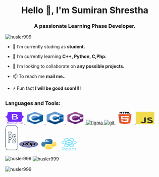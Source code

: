 <h1 align="center">Hello 👋, I'm Sumiran Shrestha</h1>
<h3 align="center">A passionate Learning Phase Developer.</h3>
<img align="right" al="Coding" width="400" scr="[https://encrypted-tbn0.gstatic.com/images?q=tbn:ANd9GcTN6BAZapEOZHmgmWGAmYztiQ_hxI02UeID3Q&s](https://www.google.com/url?sa=i&url=https%3A%2F%2Fgiphy.com%2Fexplore%2Fcoder&psig=AOvVaw1kbDP55uJ_ywdz0TiLMLAX&ust=1719205869556000&source=images&cd=vfe&opi=89978449&ved=0CA4QjRxqFwoTCLjCoJb78IYDFQAAAAAdAAAAABAQ)">

<p align="left"> <img src="https://komarev.com/ghpvc/?username=husler999&label=Profile%20views&color=0e75b6&style=flat" alt="husler999" /> </p>

- 🔭 I’m currently studing as **student.**

- 🌱 I’m currently learning **C++, Python, C,Php.**

- 👯 I’m looking to collaborate on **any possible projects.**

- 📫 To reach me **mail me..**

- ⚡ Fun fact **I will be good soon!!!!**

<p align="left">
</p>

<h3 align="left">Languages and Tools:</h3>
<p align="left"> <a href="https://getbootstrap.com" target="_blank" rel="noreferrer">   <img src="https://raw.githubusercontent.com/devicons/devicon/master/icons/bootstrap/bootstrap-plain-wordmark.svg" alt="bootstrap" width="60" height="40"/> </a> <a href="https://www.cprogramming.com/" target="_blank" rel="noreferrer"> <img src="https://raw.githubusercontent.com/devicons/devicon/master/icons/c/c-original.svg" alt="c" width="60" height="40"/> </a> <a href="https://www.w3schools.com/cpp/" target="_blank" rel="noreferrer"> <img src="https://raw.githubusercontent.com/devicons/devicon/master/icons/cplusplus/cplusplus-original.svg" alt="cplusplus" width="60" height="40"/> </a> <a href="https://www.w3schools.com/cs/" target="_blank" rel="noreferrer"> <img src="https://raw.githubusercontent.com/devicons/devicon/master/icons/csharp/csharp-original.svg" alt="csharp" width="60" height="40"/> </a> <a href="https://www.figma.com/" target="_blank" rel="noreferrer"> <img src="https://www.vectorlogo.zone/logos/figma/figma-icon.svg" alt="figma" width="60" height="40"/> </a> <a href="https://git-scm.com/" target="_blank" rel="noreferrer"> <img src="https://www.vectorlogo.zone/logos/git-scm/git-scm-icon.svg" alt="git" width="60" height="40"/> </a> <a href="https://www.w3.org/html/" target="_blank" rel="noreferrer"> <img src="https://raw.githubusercontent.com/devicons/devicon/master/icons/html5/html5-original-wordmark.svg" alt="html5" width="60" height="40"/> </a> <a href="https://developer.mozilla.org/en-US/docs/Web/JavaScript" target="_blank" rel="noreferrer"> <img src="https://raw.githubusercontent.com/devicons/devicon/master/icons/javascript/javascript-original.svg" alt="javascript" width="60" height="40"/> </a> <br> <a href="https://www.photoshop.com/en" target="_blank" rel="noreferrer"> <img src="https://raw.githubusercontent.com/devicons/devicon/master/icons/photoshop/photoshop-line.svg" alt="photoshop" width="40" height="80"/> </a>   <a href="https://www.php.net" target="_blank" rel="noreferrer"> <img src="https://raw.githubusercontent.com/devicons/devicon/master/icons/php/php-original.svg" alt="php" width="60" height="40"/> </a> <a href="https://www.python.org" target="_blank" rel="noreferrer"> <img src="https://raw.githubusercontent.com/devicons/devicon/master/icons/python/python-original.svg" alt="python" width="60" height="40"/> </a> <a href="https://reactjs.org/" target="_blank" rel="noreferrer"> <img src="https://raw.githubusercontent.com/devicons/devicon/master/icons/react/react-original-wordmark.svg" alt="react" width="60" height="40"/> </a> </p>

<p><img align="left" src="https://github-readme-stats.vercel.app/api/top-langs?username=husler999&show_icons=true&locale=en&layout=compact" alt="husler999" /></p>

<p>&nbsp;<img align="center" src="https://github-readme-stats.vercel.app/api?username=husler999&show_icons=true&locale=en" alt="husler999" /></p>

<p><img align="center" src="https://github-readme-streak-stats.herokuapp.com/?user=husler999&" alt="husler999" /></p>

